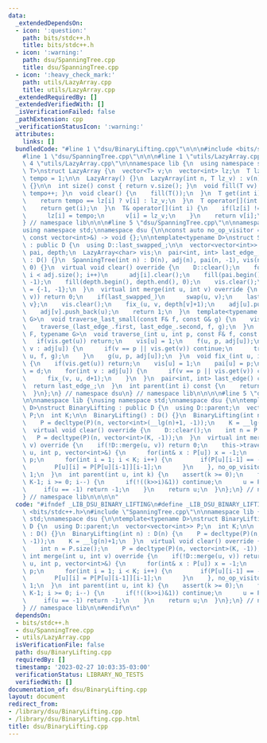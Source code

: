 ```yaml
---
data:
  _extendedDependsOn:
  - icon: ':question:'
    path: bits/stdc++.h
    title: bits/stdc++.h
  - icon: ':warning:'
    path: dsu/SpanningTree.cpp
    title: dsu/SpanningTree.cpp
  - icon: ':heavy_check_mark:'
    path: utils/LazyArray.cpp
    title: utils/LazyArray.cpp
  _extendedRequiredBy: []
  _extendedVerifiedWith: []
  _isVerificationFailed: false
  _pathExtension: cpp
  _verificationStatusIcon: ':warning:'
  attributes:
    links: []
  bundledCode: "#line 1 \"dsu/BinaryLifting.cpp\"\n\n\n#include <bits/stdc++.h>\n\
    #line 1 \"dsu/SpanningTree.cpp\"\n\n\n#line 1 \"utils/LazyArray.cpp\"\n\n\n#line\
    \ 4 \"utils/LazyArray.cpp\"\n\nnamespace lib {\n  using namespace std;\ntemplate<typename\
    \ T>\nstruct LazyArray {\n  vector<T> v;\n  vector<int> lz;\n  T lz_v;\n  int\
    \ tempo = 1;\n\n  LazyArray() {}\n  LazyArray(int n, T lz_v) : v(n), lz(n), lz_v(lz_v)\
    \ {}\n\n  int size() const { return v.size(); }\n  void fill(T vv) { lz_v = vv,\
    \ tempo++; }\n  void clear() {\n    fill(T());\n  }\n  T get(int i) const {\n\
    \    return tempo == lz[i] ? v[i] : lz_v;\n  }\n  T operator[](int i) const {\n\
    \    return get(i);\n  }\n  T& operator[](int i) {\n    if(lz[i] != tempo) {\n\
    \      lz[i] = tempo;\n      v[i] = lz_v;\n    }\n    return v[i];\n  }\n};\n\
    } // namespace lib\n\n\n#line 5 \"dsu/SpanningTree.cpp\"\n\nnamespace lib {\n\
    using namespace std;\nnamespace dsu {\n\nconst auto no_op_visitor = [](int, int,\
    \ const vector<int>&) -> void {};\n\ntemplate<typename D>\nstruct SpanningTree\
    \ : public D {\n  using D::last_swapped_;\n\n  vector<vector<int>> adj;\n  vector<int>\
    \ pai, depth;\n  LazyArray<char> vis;\n  pair<int, int> last_edge_;\n\n  SpanningTree()\
    \ : D() {}\n  SpanningTree(int n) : D(n), adj(n), pai(n, -1), vis(n, 0), depth(n,\
    \ 0) {}\n  virtual void clear() override {\n    D::clear();\n    for(int i = 0;\
    \ i < adj.size(); i++)\n      adj[i].clear();\n    fill(pai.begin(), pai.end(),\
    \ -1);\n    fill(depth.begin(), depth.end(), 0);\n    vis.clear();\n    last_edge_\
    \ = {-1, -1};\n  }\n  virtual int merge(int u, int v) override {\n    if(!D::merge(u,\
    \ v)) return 0;\n    if(last_swapped_)\n      swap(u, v);\n    last_edge_ = {u,\
    \ v};\n    vis.clear();\n    fix_(u, v, depth[v]+1);\n    adj[u].push_back(v);\n\
    \    adj[v].push_back(u);\n    return 1;\n  }\n  template<typename F, typename\
    \ G>\n  void traverse_last_small(const F& f, const G& g) {\n    vis.clear();\n\
    \    traverse_(last_edge_.first, last_edge_.second, f, g);\n  }\n  template<typename\
    \ F, typename G>\n  void traverse_(int u, int p, const F& f, const G& g) {\n \
    \   if(vis.get(u)) return;\n    vis[u] = 1;\n    f(u, p, adj[u]);\n    for(int\
    \ v : adj[u]) {\n      if(v == p || vis.get(v)) continue;\n      traverse_(v,\
    \ u, f, g);\n    }\n    g(u, p, adj[u]);\n  }\n  void fix_(int u, int p, int d)\
    \ {\n    if(vis.get(u)) return;\n    vis[u] = 1;\n    pai[u] = p;\n    depth[u]\
    \ = d;\n    for(int v : adj[u]) {\n      if(v == p || vis.get(v)) continue;\n\
    \      fix_(v, u, d+1);\n    }\n  }\n  pair<int, int> last_edge() const {\n  \
    \  return last_edge_;\n  }\n  int parent(int i) const {\n    return pai[i];\n\
    \  }\n};\n} // namespace dsu\n} // namespace lib\n\n\n\n#line 5 \"dsu/BinaryLifting.cpp\"\
    \n\nnamespace lib {\nusing namespace std;\nnamespace dsu {\n\ntemplate<typename\
    \ D>\nstruct BinaryLifting : public D {\n  using D::parent;\n  vector<vector<int>>\
    \ P;\n  int K;\n\n  BinaryLifting() : D() {}\n  BinaryLifting(int n) : D(n) {\n\
    \    P = decltype(P)(n, vector<int>(__lg(n)+1, -1));\n    K = __lg(n)+1;\n  }\n\
    \  virtual void clear() override {\n    D::clear();\n    int n = P.size();\n \
    \   P = decltype(P)(n, vector<int>(K, -1));\n  }\n  virtual int merge(int u, int\
    \ v) override {\n    if(!D::merge(u, v)) return 0;\n    this->traverse_last_small([this](int\
    \ u, int p, vector<int>&) {\n      for(int& x : P[u]) x = -1;\n      P[u][0] =\
    \ p;\n      for(int i = 1; i < K; i++) {\n        if(P[u][i-1] == -1) break;\n\
    \        P[u][i] = P[P[u][i-1]][i-1];\n      }\n    }, no_op_visitor);\n    return\
    \ 1;\n  }\n  int parent(int u, int k) {\n    assert(k >= 0);\n    for(int i =\
    \ K-1; i >= 0; i--) {\n      if(!((k>>i)&1)) continue;\n      u = P[u][i];\n \
    \     if(u == -1) return -1;\n    }\n    return u;\n  }\n};\n} // namespace dsu\n\
    } // namespace lib\n\n\n\n"
  code: "#ifndef _LIB_DSU_BINARY_LIFTING\n#define _LIB_DSU_BINARY_LIFTING\n#include\
    \ <bits/stdc++.h>\n#include \"SpanningTree.cpp\"\n\nnamespace lib {\nusing namespace\
    \ std;\nnamespace dsu {\n\ntemplate<typename D>\nstruct BinaryLifting : public\
    \ D {\n  using D::parent;\n  vector<vector<int>> P;\n  int K;\n\n  BinaryLifting()\
    \ : D() {}\n  BinaryLifting(int n) : D(n) {\n    P = decltype(P)(n, vector<int>(__lg(n)+1,\
    \ -1));\n    K = __lg(n)+1;\n  }\n  virtual void clear() override {\n    D::clear();\n\
    \    int n = P.size();\n    P = decltype(P)(n, vector<int>(K, -1));\n  }\n  virtual\
    \ int merge(int u, int v) override {\n    if(!D::merge(u, v)) return 0;\n    this->traverse_last_small([this](int\
    \ u, int p, vector<int>&) {\n      for(int& x : P[u]) x = -1;\n      P[u][0] =\
    \ p;\n      for(int i = 1; i < K; i++) {\n        if(P[u][i-1] == -1) break;\n\
    \        P[u][i] = P[P[u][i-1]][i-1];\n      }\n    }, no_op_visitor);\n    return\
    \ 1;\n  }\n  int parent(int u, int k) {\n    assert(k >= 0);\n    for(int i =\
    \ K-1; i >= 0; i--) {\n      if(!((k>>i)&1)) continue;\n      u = P[u][i];\n \
    \     if(u == -1) return -1;\n    }\n    return u;\n  }\n};\n} // namespace dsu\n\
    } // namespace lib\n\n#endif\n\n"
  dependsOn:
  - bits/stdc++.h
  - dsu/SpanningTree.cpp
  - utils/LazyArray.cpp
  isVerificationFile: false
  path: dsu/BinaryLifting.cpp
  requiredBy: []
  timestamp: '2023-02-27 10:03:35-03:00'
  verificationStatus: LIBRARY_NO_TESTS
  verifiedWith: []
documentation_of: dsu/BinaryLifting.cpp
layout: document
redirect_from:
- /library/dsu/BinaryLifting.cpp
- /library/dsu/BinaryLifting.cpp.html
title: dsu/BinaryLifting.cpp
---
```

